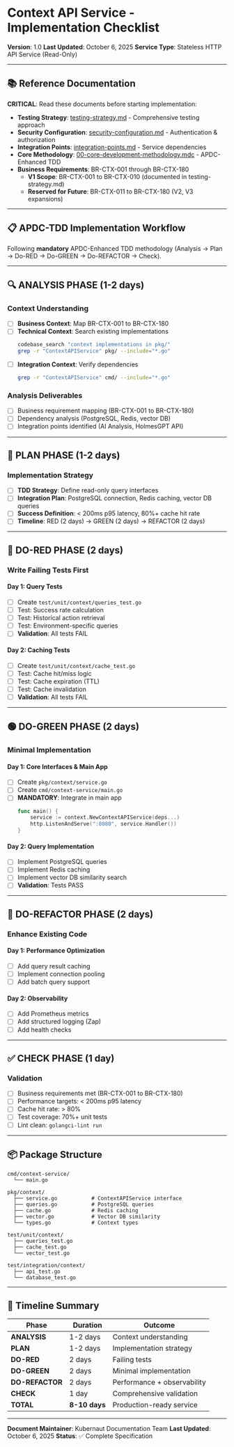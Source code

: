 # Context API Service - Implementation Checklist

**Version**: 1.0
**Last Updated**: October 6, 2025
**Service Type**: Stateless HTTP API Service (Read-Only)

---

## 📚 Reference Documentation

**CRITICAL**: Read these documents before starting implementation:

- **Testing Strategy**: [testing-strategy.md](./testing-strategy.md) - Comprehensive testing approach
- **Security Configuration**: [security-configuration.md](./security-configuration.md) - Authentication & authorization
- **Integration Points**: [integration-points.md](./integration-points.md) - Service dependencies
- **Core Methodology**: [00-core-development-methodology.mdc](../../.cursor/rules/00-core-development-methodology.mdc) - APDC-Enhanced TDD
- **Business Requirements**: BR-CTX-001 through BR-CTX-180
  - **V1 Scope**: BR-CTX-001 to BR-CTX-010 (documented in testing-strategy.md)
  - **Reserved for Future**: BR-CTX-011 to BR-CTX-180 (V2, V3 expansions)

---

## 📋 APDC-TDD Implementation Workflow

Following **mandatory** APDC-Enhanced TDD methodology (Analysis → Plan → Do-RED → Do-GREEN → Do-REFACTOR → Check).

---

## 🔍 ANALYSIS PHASE (1-2 days)

### **Context Understanding**

- [ ] **Business Context**: Map BR-CTX-001 to BR-CTX-180
- [ ] **Technical Context**: Search existing implementations
  ```bash
  codebase_search "context implementations in pkg/"
  grep -r "ContextAPIService" pkg/ --include="*.go"
  ```
- [ ] **Integration Context**: Verify dependencies
  ```bash
  grep -r "ContextAPIService" cmd/ --include="*.go"
  ```

### **Analysis Deliverables**
- [ ] Business requirement mapping (BR-CTX-001 to BR-CTX-180)
- [ ] Dependency analysis (PostgreSQL, Redis, vector DB)
- [ ] Integration points identified (AI Analysis, HolmesGPT API)

---

## 📝 PLAN PHASE (1-2 days)

### **Implementation Strategy**

- [ ] **TDD Strategy**: Define read-only query interfaces
- [ ] **Integration Plan**: PostgreSQL connection, Redis caching, vector DB queries
- [ ] **Success Definition**: < 200ms p95 latency, 80%+ cache hit rate
- [ ] **Timeline**: RED (2 days) → GREEN (2 days) → REFACTOR (2 days)

---

## 🔴 DO-RED PHASE (2 days)

### **Write Failing Tests First**

#### **Day 1: Query Tests**
- [ ] Create `test/unit/context/queries_test.go`
- [ ] Test: Success rate calculation
- [ ] Test: Historical action retrieval
- [ ] Test: Environment-specific queries
- [ ] **Validation**: All tests FAIL

#### **Day 2: Caching Tests**
- [ ] Create `test/unit/context/cache_test.go`
- [ ] Test: Cache hit/miss logic
- [ ] Test: Cache expiration (TTL)
- [ ] Test: Cache invalidation
- [ ] **Validation**: All tests FAIL

---

## 🟢 DO-GREEN PHASE (2 days)

### **Minimal Implementation**

#### **Day 1: Core Interfaces & Main App**
- [ ] Create `pkg/context/service.go`
- [ ] Create `cmd/context-service/main.go`
- [ ] **MANDATORY**: Integrate in main app
  ```go
  func main() {
      service := context.NewContextAPIService(deps...)
      http.ListenAndServe(":8080", service.Handler())
  }
  ```

#### **Day 2: Query Implementation**
- [ ] Implement PostgreSQL queries
- [ ] Implement Redis caching
- [ ] Implement vector DB similarity search
- [ ] **Validation**: Tests PASS

---

## 🔧 DO-REFACTOR PHASE (2 days)

### **Enhance Existing Code**

#### **Day 1: Performance Optimization**
- [ ] Add query result caching
- [ ] Implement connection pooling
- [ ] Add batch query support

#### **Day 2: Observability**
- [ ] Add Prometheus metrics
- [ ] Add structured logging (Zap)
- [ ] Add health checks

---

## ✅ CHECK PHASE (1 day)

### **Validation**

- [ ] Business requirements met (BR-CTX-001 to BR-CTX-180)
- [ ] Performance targets: < 200ms p95 latency
- [ ] Cache hit rate: > 80%
- [ ] Test coverage: 70%+ unit tests
- [ ] Lint clean: `golangci-lint run`

---

## 📦 Package Structure

```
cmd/context-service/
  └── main.go

pkg/context/
  ├── service.go           # ContextAPIService interface
  ├── queries.go           # PostgreSQL queries
  ├── cache.go             # Redis caching
  ├── vector.go            # Vector DB similarity
  └── types.go             # Context types

test/unit/context/
  ├── queries_test.go
  ├── cache_test.go
  └── vector_test.go

test/integration/context/
  ├── api_test.go
  └── database_test.go
```

---

## 🎯 Timeline Summary

| Phase | Duration | Outcome |
|-------|----------|---------|
| **ANALYSIS** | 1-2 days | Context understanding |
| **PLAN** | 1-2 days | Implementation strategy |
| **DO-RED** | 2 days | Failing tests |
| **DO-GREEN** | 2 days | Minimal implementation |
| **DO-REFACTOR** | 2 days | Performance + observability |
| **CHECK** | 1 day | Comprehensive validation |
| **TOTAL** | **8-10 days** | Production-ready service |

---

**Document Maintainer**: Kubernaut Documentation Team
**Last Updated**: October 6, 2025
**Status**: ✅ Complete Specification

